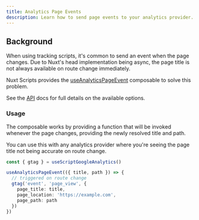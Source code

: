 ```yaml
---
title: Analytics Page Events
description: Learn how to send page events to your analytics provider.
---
```


## Background

When using tracking scripts, it's common to send an event when the page changes. Due to Nuxt's head implementation being
async, the page title is not always available on route change immediately.

Nuxt Scripts provides the [useAnalyticsPageEvent](/docs/api/use-analytics-page-event) composable to solve this problem.

See the [API](/docs/api/use-analytics-page-event) docs for full details on the available options.

### Usage

The composable works by providing a function that will be invoked whenever the page changes, providing the newly resolved
title and path.

You can use this with any analytics provider where you're seeing the page title not being accurate on route change.

```ts
const { gtag } = useScriptGoogleAnalytics()

useAnalyticsPageEvent(({ title, path }) => {
  // triggered on route change
  gtag('event', 'page_view', {
    page_title: title,
    page_location: 'https://example.com',
    page_path: path
  })
})
```
